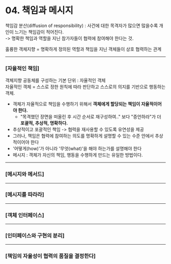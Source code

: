 # 04. 책임과 메시지 #
    
    
책임감 분산(diffusion of responsibility) : 사건에 대한 목격자가 많으면 많을수록 개인이 느기는 책임감이 적어진다.  
-> 명확한 책임과 역할을 지닌 참가자들이 협력에 참여해야 한다는 것.
    
훌륭한 객체지향 = 명확하게 정의된 역할과 책임을 지닌 객체들이 상호 협력하는 관계  
   
 -----------------
 ### [자율적인 책임] ###   
 객체지향 공동체를 구성하는 기본 단위 : 자율적인 객체  
 자율적인 객체 = 스스로 정한 원칙에 따라 판단하고 스스로의 의지를 기반으로 행동하는 객체.   
   
 - 객체가 자율적으로 책임을 수행하기 위해서 <b>객체에게 할당되는 책임이 자율적이어야 한다.</b>  
    - "목격했던 장면을 떠올린 후 시간 순서로 재구성하여.." 보다 "증언하라"가 더 <b>포괄적, 추상적, 명확하다.</b>
 - 추상적이고 포괄적인 책임 -> 협력을 재사용할 수 있도록 유연성을 제공
 - 그러나, 책임은 협력에 참여하는 의도를 명확하게 설명할 수 있는 수준 안에서 추상적이어야 한다
 - '어떻게(how)'가 아니라 '무엇(what)'을 해야 하는가를 설명해야 한다
 - 메시지 : 객체가 자신의 책임, 행동을 수행하게 만드는 유일한 방법이다.  
   
  -----------------
 ### [메시지와 메서드] ###  
 
  -----------------
 ### [메시지를 따라라] ###   
  -----------------
 ### [객체 인터페이스] ###   
  -----------------
 ### [인터페이스와 구현의 분리] ###   
  -----------------
 ### [책임의 자율성이 협력의 품질을 결정한다] ###   
